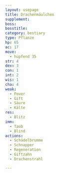 ```yaml
---
layout: usepage
title: Drachenmäulchen
supplement:
boss:
bosstitle:
category: bestiary
type: Pflanze
hp: 65
ac: 17
move:
  - hüpfend 35
str: 4
dex: 3
con: 1
int: 2
wis: 1
cha: 4
weak:
  - Feuer
  - Gift
  - Säure
  - Kälte
res:
  - Blitz
imm:
  - Taub
  - Blind
actions:
  - Schädelbrumme
  - Schnapper
  - Regeneration
  - Giftzahn
  - Drachenstrahl

---
```

